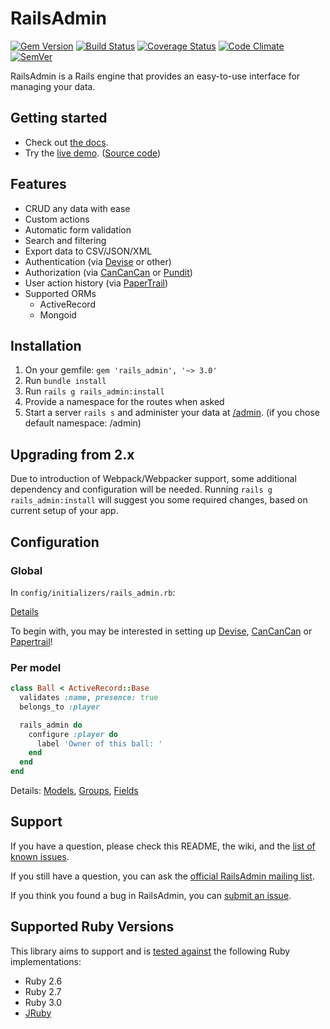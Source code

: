 # RailsAdmin

[![Gem Version](https://img.shields.io/gem/v/rails_admin.svg)][gem]
[![Build Status](https://img.shields.io/github/workflow/status/railsadminteam/rails_admin/Test)][ghactions]
[![Coverage Status](https://img.shields.io/coveralls/railsadminteam/rails_admin.svg)][coveralls]
[![Code Climate](https://codeclimate.com/github/railsadminteam/rails_admin.svg)][codeclimate]
[![SemVer](https://api.dependabot.com/badges/compatibility_score?dependency-name=rails_admin&package-manager=bundler&version-scheme=semver)][semver]

[gem]: https://rubygems.org/gems/rails_admin
[ghactions]: https://github.com/railsadminteam/rails_admin/actions
[coveralls]: https://coveralls.io/r/railsadminteam/rails_admin
[codeclimate]: https://codeclimate.com/github/railsadminteam/rails_admin
[semver]: https://dependabot.com/compatibility-score.html?dependency-name=rails_admin&package-manager=bundler&version-scheme=semver

RailsAdmin is a Rails engine that provides an easy-to-use interface for managing your data.

## Getting started

- Check out [the docs][docs].
- Try the [live demo][demo]. ([Source code][dummy_app])

[demo]: http://rails-admin-tb.herokuapp.com/
[dummy_app]: https://github.com/bbenezech/dummy_app
[docs]: https://github.com/railsadminteam/rails_admin/wiki

## Features

- CRUD any data with ease
- Custom actions
- Automatic form validation
- Search and filtering
- Export data to CSV/JSON/XML
- Authentication (via [Devise](https://github.com/plataformatec/devise) or other)
- Authorization (via [CanCanCan](https://github.com/CanCanCommunity/cancancan) or [Pundit](https://github.com/elabs/pundit))
- User action history (via [PaperTrail](https://github.com/airblade/paper_trail))
- Supported ORMs
  - ActiveRecord
  - Mongoid

## Installation

1. On your gemfile: `gem 'rails_admin', '~> 3.0'`
2. Run `bundle install`
3. Run `rails g rails_admin:install`
4. Provide a namespace for the routes when asked
5. Start a server `rails s` and administer your data at [/admin](http://localhost:3000/admin). (if you chose default namespace: /admin)

## Upgrading from 2.x

Due to introduction of Webpack/Webpacker support, some additional dependency and configuration will be needed.
Running `rails g rails_admin:install` will suggest you some required changes, based on current setup of your app.

## Configuration

### Global

In `config/initializers/rails_admin.rb`:

[Details](https://github.com/railsadminteam/rails_admin/wiki/Base-configuration)

To begin with, you may be interested in setting up [Devise](https://github.com/railsadminteam/rails_admin/wiki/Devise), [CanCanCan](https://github.com/railsadminteam/rails_admin/wiki/Cancancan) or [Papertrail](https://github.com/railsadminteam/rails_admin/wiki/Papertrail)!

### Per model

```ruby
class Ball < ActiveRecord::Base
  validates :name, presence: true
  belongs_to :player

  rails_admin do
    configure :player do
      label 'Owner of this ball: '
    end
  end
end
```

Details: [Models](https://github.com/railsadminteam/rails_admin/wiki/Models), [Groups](https://github.com/railsadminteam/rails_admin/wiki/Groups), [Fields](https://github.com/railsadminteam/rails_admin/wiki/Fields)

## Support

If you have a question, please check this README, the wiki, and the [list of
known issues][troubleshoot].

[troubleshoot]: https://github.com/railsadminteam/rails_admin/wiki/Troubleshoot

If you still have a question, you can ask the [official RailsAdmin mailing
list][list].

[list]: http://groups.google.com/group/rails_admin

If you think you found a bug in RailsAdmin, you can [submit an issue](https://github.com/railsadminteam/rails_admin/issues/new).

## Supported Ruby Versions

This library aims to support and is [tested against][ghactions] the following Ruby implementations:

- Ruby 2.6
- Ruby 2.7
- Ruby 3.0
- [JRuby][]

[jruby]: http://jruby.org/
